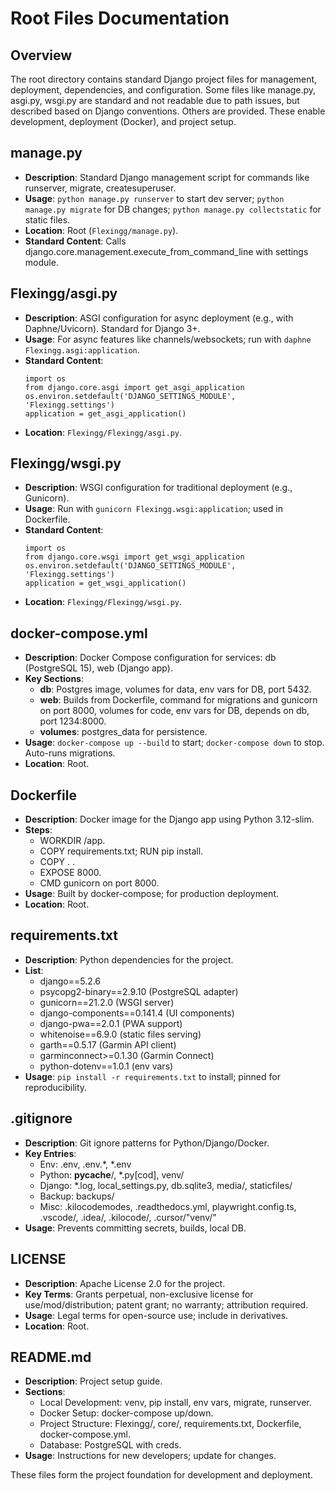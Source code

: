 # Root Files Documentation

## Overview
The root directory contains standard Django project files for management, deployment, dependencies, and configuration. Some files like manage.py, asgi.py, wsgi.py are standard and not readable due to path issues, but described based on Django conventions. Others are provided. These enable development, deployment (Docker), and project setup.

## manage.py
- **Description**: Standard Django management script for commands like runserver, migrate, createsuperuser.
- **Usage**: `python manage.py runserver` to start dev server; `python manage.py migrate` for DB changes; `python manage.py collectstatic` for static files.
- **Location**: Root (`Flexingg/manage.py`).
- **Standard Content**: Calls django.core.management.execute_from_command_line with settings module.

## Flexingg/asgi.py
- **Description**: ASGI configuration for async deployment (e.g., with Daphne/Uvicorn). Standard for Django 3+.
- **Usage**: For async features like channels/websockets; run with `daphne Flexingg.asgi:application`.
- **Standard Content**:
  ```
  import os
  from django.core.asgi import get_asgi_application
  os.environ.setdefault('DJANGO_SETTINGS_MODULE', 'Flexingg.settings')
  application = get_asgi_application()
  ```
- **Location**: `Flexingg/Flexingg/asgi.py`.

## Flexingg/wsgi.py
- **Description**: WSGI configuration for traditional deployment (e.g., Gunicorn).
- **Usage**: Run with `gunicorn Flexingg.wsgi:application`; used in Dockerfile.
- **Standard Content**:
  ```
  import os
  from django.core.wsgi import get_wsgi_application
  os.environ.setdefault('DJANGO_SETTINGS_MODULE', 'Flexingg.settings')
  application = get_wsgi_application()
  ```
- **Location**: `Flexingg/Flexingg/wsgi.py`.

## docker-compose.yml
- **Description**: Docker Compose configuration for services: db (PostgreSQL 15), web (Django app).
- **Key Sections**:
  - **db**: Postgres image, volumes for data, env vars for DB, port 5432.
  - **web**: Builds from Dockerfile, command for migrations and gunicorn on port 8000, volumes for code, env vars for DB, depends on db, port 1234:8000.
  - **volumes**: postgres_data for persistence.
- **Usage**: `docker-compose up --build` to start; `docker-compose down` to stop. Auto-runs migrations.
- **Location**: Root.

## Dockerfile
- **Description**: Docker image for the Django app using Python 3.12-slim.
- **Steps**:
  - WORKDIR /app.
  - COPY requirements.txt; RUN pip install.
  - COPY . .
  - EXPOSE 8000.
  - CMD gunicorn on port 8000.
- **Usage**: Built by docker-compose; for production deployment.
- **Location**: Root.

## requirements.txt
- **Description**: Python dependencies for the project.
- **List**:
  - django==5.2.6
  - psycopg2-binary==2.9.10 (PostgreSQL adapter)
  - gunicorn==21.2.0 (WSGI server)
  - django-components==0.141.4 (UI components)
  - django-pwa==2.0.1 (PWA support)
  - whitenoise==6.9.0 (static files serving)
  - garth==0.5.17 (Garmin API client)
  - garminconnect>=0.1.30 (Garmin Connect)
  - python-dotenv==1.0.1 (env vars)
- **Usage**: `pip install -r requirements.txt` to install; pinned for reproducibility.

## .gitignore
- **Description**: Git ignore patterns for Python/Django/Docker.
- **Key Entries**:
  - Env: .env, .env.*, *.env
  - Python: __pycache__/, *.py[cod], venv/
  - Django: *.log, local_settings.py, db.sqlite3, media/, staticfiles/
  - Backup: backups/
  - Misc: .kilocodemodes, .readthedocs.yml, playwright.config.ts, .vscode/, .idea/, .kilocode/, .cursor/"venv/"
- **Usage**: Prevents committing secrets, builds, local DB.

## LICENSE
- **Description**: Apache License 2.0 for the project.
- **Key Terms**: Grants perpetual, non-exclusive license for use/mod/distribution; patent grant; no warranty; attribution required.
- **Usage**: Legal terms for open-source use; include in derivatives.
- **Location**: Root.

## README.md
- **Description**: Project setup guide.
- **Sections**:
  - Local Development: venv, pip install, env vars, migrate, runserver.
  - Docker Setup: docker-compose up/down.
  - Project Structure: Flexingg/, core/, requirements.txt, Dockerfile, docker-compose.yml.
  - Database: PostgreSQL with creds.
- **Usage**: Instructions for new developers; update for changes.

These files form the project foundation for development and deployment.